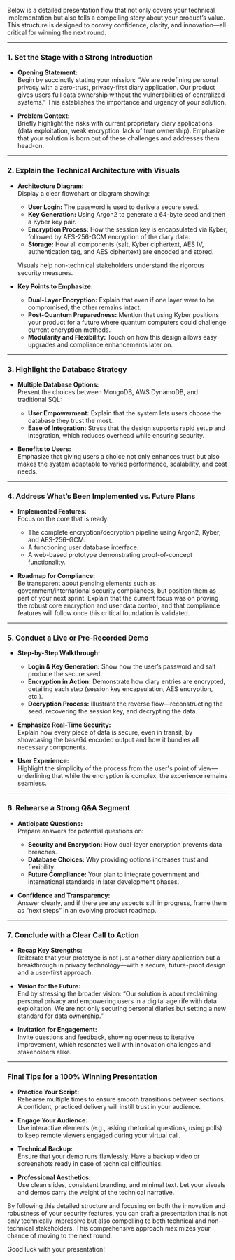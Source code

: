 Below is a detailed presentation flow that not only covers your technical implementation but also tells a compelling story about your product’s value. This structure is designed to convey confidence, clarity, and innovation—all critical for winning the next round.

---

### 1. Set the Stage with a Strong Introduction

- **Opening Statement:**  
  Begin by succinctly stating your mission: “We are redefining personal privacy with a zero-trust, privacy-first diary application. Our product gives users full data ownership without the vulnerabilities of centralized systems.” This establishes the importance and urgency of your solution.

- **Problem Context:**  
  Briefly highlight the risks with current proprietary diary applications (data exploitation, weak encryption, lack of true ownership). Emphasize that your solution is born out of these challenges and addresses them head-on.

---

### 2. Explain the Technical Architecture with Visuals

- **Architecture Diagram:**  
  Display a clear flowchart or diagram showing:
  - **User Login:** The password is used to derive a secure seed.
  - **Key Generation:** Using Argon2 to generate a 64-byte seed and then a Kyber key pair.
  - **Encryption Process:** How the session key is encapsulated via Kyber, followed by AES-256-GCM encryption of the diary data.
  - **Storage:** How all components (salt, Kyber ciphertext, AES IV, authentication tag, and AES ciphertext) are encoded and stored.
  
  Visuals help non-technical stakeholders understand the rigorous security measures.

- **Key Points to Emphasize:**
  - **Dual-Layer Encryption:** Explain that even if one layer were to be compromised, the other remains intact.
  - **Post-Quantum Preparedness:** Mention that using Kyber positions your product for a future where quantum computers could challenge current encryption methods.
  - **Modularity and Flexibility:** Touch on how this design allows easy upgrades and compliance enhancements later on.

---

### 3. Highlight the Database Strategy

- **Multiple Database Options:**  
  Present the choices between MongoDB, AWS DynamoDB, and traditional SQL:
  - **User Empowerment:** Explain that the system lets users choose the database they trust the most.
  - **Ease of Integration:** Stress that the design supports rapid setup and integration, which reduces overhead while ensuring security.
  
- **Benefits to Users:**  
  Emphasize that giving users a choice not only enhances trust but also makes the system adaptable to varied performance, scalability, and cost needs.

---

### 4. Address What’s Been Implemented vs. Future Plans

- **Implemented Features:**  
  Focus on the core that is ready:
  - The complete encryption/decryption pipeline using Argon2, Kyber, and AES-256-GCM.
  - A functioning user database interface.
  - A web-based prototype demonstrating proof-of-concept functionality.
  
- **Roadmap for Compliance:**  
  Be transparent about pending elements such as government/international security compliances, but position them as part of your next sprint. Explain that the current focus was on proving the robust core encryption and user data control, and that compliance features will follow once this critical foundation is validated.

---

### 5. Conduct a Live or Pre-Recorded Demo

- **Step-by-Step Walkthrough:**
  - **Login & Key Generation:** Show how the user’s password and salt produce the secure seed.
  - **Encryption in Action:** Demonstrate how diary entries are encrypted, detailing each step (session key encapsulation, AES encryption, etc.).
  - **Decryption Process:** Illustrate the reverse flow—reconstructing the seed, recovering the session key, and decrypting the data.
  
- **Emphasize Real-Time Security:**  
  Explain how every piece of data is secure, even in transit, by showcasing the base64 encoded output and how it bundles all necessary components.

- **User Experience:**  
  Highlight the simplicity of the process from the user's point of view—underlining that while the encryption is complex, the experience remains seamless.

---

### 6. Rehearse a Strong Q&A Segment

- **Anticipate Questions:**  
  Prepare answers for potential questions on:
  - **Security and Encryption:** How dual-layer encryption prevents data breaches.
  - **Database Choices:** Why providing options increases trust and flexibility.
  - **Future Compliance:** Your plan to integrate government and international standards in later development phases.
  
- **Confidence and Transparency:**  
  Answer clearly, and if there are any aspects still in progress, frame them as “next steps” in an evolving product roadmap.

---

### 7. Conclude with a Clear Call to Action

- **Recap Key Strengths:**  
  Reiterate that your prototype is not just another diary application but a breakthrough in privacy technology—with a secure, future-proof design and a user-first approach.

- **Vision for the Future:**  
  End by stressing the broader vision: “Our solution is about reclaiming personal privacy and empowering users in a digital age rife with data exploitation. We are not only securing personal diaries but setting a new standard for data ownership.”

- **Invitation for Engagement:**  
  Invite questions and feedback, showing openness to iterative improvement, which resonates well with innovation challenges and stakeholders alike.

---

### Final Tips for a 100% Winning Presentation

- **Practice Your Script:**  
  Rehearse multiple times to ensure smooth transitions between sections. A confident, practiced delivery will instill trust in your audience.

- **Engage Your Audience:**  
  Use interactive elements (e.g., asking rhetorical questions, using polls) to keep remote viewers engaged during your virtual call.

- **Technical Backup:**  
  Ensure that your demo runs flawlessly. Have a backup video or screenshots ready in case of technical difficulties.

- **Professional Aesthetics:**  
  Use clean slides, consistent branding, and minimal text. Let your visuals and demos carry the weight of the technical narrative.

By following this detailed structure and focusing on both the innovation and robustness of your security features, you can craft a presentation that is not only technically impressive but also compelling to both technical and non-technical stakeholders. This comprehensive approach maximizes your chance of moving to the next round.

Good luck with your presentation!
